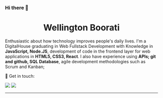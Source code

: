 ### Hi there 👋


<h1 align="center">Wellington Boorati</h1>

Enthusiastic about how technology improves people's daily lives. I'm a DigitalHouse graduating in Web Fullstack Development with Knowledge in <strong>JavaScript, Node.JS</strong>, development of code in the frontend layer for web applications in <strong>HTML5, CSS3, React</strong>. I also have experience using <strong>APIs; git and github, SQL Database</strong>, agile development methodologies such as Scrum and Kanban;


🤝 Get in touch: 

[<img src="https://img.shields.io/badge/linkedin-%230077B5.svg?&style=for-the-badge&logo=linkedin&logoColor=white" />](https://www.linkedin.com/in/wellingtonboorati/)
[<img src=" https://img.shields.io/badge/GitHub-100000?style=for-the-badge&logo=github&logoColor=white" />](https://github.com/wellboorati)
<hr>




